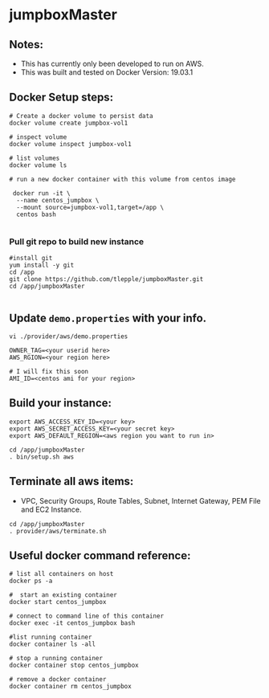 # jumpboxMaster

## Notes:
*  This has currently only been developed to run on AWS.
*  This was built and tested on Docker Version: 19.03.1  

##  Docker Setup steps:
```
# Create a docker volume to persist data
docker volume create jumpbox-vol1

# inspect volume
docker volume inspect jumpbox-vol1

# list volumes
docker volume ls

# run a new docker container with this volume from centos image

 docker run -it \
  --name centos_jumpbox \
  --mount source=jumpbox-vol1,target=/app \
  centos bash
  
```

### Pull git repo to build new instance

```
#install git
yum install -y git
cd /app
git clone https://github.com/tlepple/jumpboxMaster.git
cd /app/jumpboxMaster


```

##  Update `demo.properties` with your info.

```
vi ./provider/aws/demo.properties

OWNER_TAG=<your userid here>
AWS_RGION=<your region here>

# I will fix this soon
AMI_ID=<centos ami for your region>
```

##  Build your instance:

```
export AWS_ACCESS_KEY_ID=<your key>
export AWS_SECRET_ACCESS_KEY=<your secret key>
export AWS_DEFAULT_REGION=<aws region you want to run in>

cd /app/jumpboxMaster
. bin/setup.sh aws
```

##  Terminate all aws items: 
* VPC, Security Groups, Route Tables, Subnet, Internet Gateway, PEM File and EC2 Instance.

```
cd /app/jumpboxMaster
. provider/aws/terminate.sh
```

##  Useful docker command reference:

```
# list all containers on host
docker ps -a

#  start an existing container
docker start centos_jumpbox

# connect to command line of this container
docker exec -it centos_jumpbox bash

#list running container
docker container ls -all

# stop a running container
docker container stop centos_jumpbox

# remove a docker container
docker container rm centos_jumpbox

```
